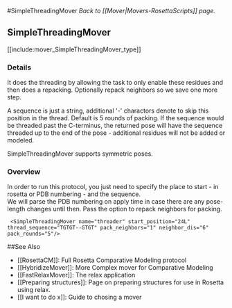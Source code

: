 #SimpleThreadingMover
*Back to [[Mover|Movers-RosettaScripts]] page.*
## SimpleThreadingMover

[[include:mover_SimpleThreadingMover_type]]

### Details
It does the threading by allowing the task to only enable these residues and then does a repacking. Optionally repack neighbors so we save one more step.

A sequence is just a string, additional '-' charactors denote to skip this position in the thread.
Default is 5 rounds of packing.  If the sequence would be threaded past the C-terminus, the returned pose will have the sequence threaded up to the end of the pose - additional residues will not be added or modeled.

SimpleThreadingMover supports symmetric poses.

### Overview

In order to run this protocol, you just need to specify the place to start - in rosetta or PDB numbering - and the sequence.  
We will parse the PDB numbering on apply time in case there are any pose-length changes until then. 
Pass the option to repack neighbors for packing.  


     <SimpleThreadingMover name="threader" start_position="24L" thread_sequence="TGTGT--GTGT" pack_neighbors="1" neighbor_dis="6"  pack_rounds="5"/>

##See Also

* [[RosettaCM]]: Full Rosetta Comparative Modeling protocol
* [[HybridizeMover]]: More Complex mover for Comparative Modeling
* [[FastRelaxMover]]: The relax application
* [[Preparing structures]]: Page on preparing structures for use in Rosetta using relax.
* [[I want to do x]]: Guide to chosing a mover